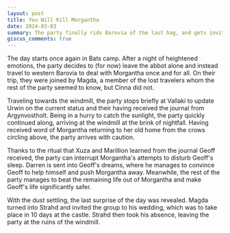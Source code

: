 ```yaml
---
layout: post
title: You Will Kill Morgantha
date: 2024-03-03
summary: The party finally rids Barovia of the last hag, and gets invited to a wedding.
giscus_comments: true
---
```


The day starts once again in Bats camp. After a night of heightened emotions, the party decides to (for now) leave
the abbot alone and instead travel to western Barovia to deal with Morgantha once and for all.
On their trip, they were joined by Magda, a member of the lost travelers whom the rest of the party seemed to know,
but Cinna did not.

Traveling towards the windmill, the party stops briefly at Vallaki to update Urwin on the current status and their having
received the journal from Argynvostholt. Being in a hurry to catch the sunlight, the party quickly continued along, arriving at the
windmill at the brink of nightfall. Having received word of Morgantha returning to her old home from the crows circling above, the party arrives with caution.

Thanks to the ritual that Xuza and Marillion learned from the journal Geoff received, the party can interrupt Morgantha's attempts to disturb Geoff's sleep. Darren is sent into Geoff's dreams, where he manages to convince Geoff to help himself and push Morgantha away. Meanwhile, the rest of the party manages to beat the remaining life out of Morgantha and make Geoff's life significantly safer.

With the dust settling, the last surprise of the day was revealed. Magda turned into Strahd and invited the group to his wedding, which was to take place in 10 days at the castle. Strahd then took his absence, leaving the party at the ruins of the windmill.
